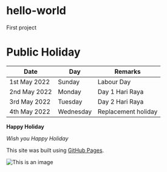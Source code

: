 # hello-world
First project
# Public Holiday 

| Date          | Day           | Remarks              |
| ------------- | ------------- |----------------------|
| 1st May 2022  | Sunday        | Labour Day           |
| 2nd May 2022  | Monday        | Day 1 Hari Raya      |
| 3rd May 2022  | Tuesday       | Day 2 Hari Raya      |
| 4th May 2022  | Wednesday     | Replacement holiday  |


**Happy Holiday**

*Wish you Happy Holiday*

This site was built using [GitHub Pages](https://pages.github.com/).

![This is an image](https://myoctocat.com/assets/images/base-octocat.svg)
